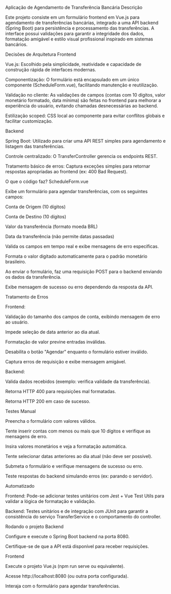 Aplicação de Agendamento de Transferência Bancária
Descrição

Este projeto consiste em um formulário frontend em Vue.js para agendamento de transferências bancárias, integrado a uma API backend (Spring Boot) para persistência e processamento das transferências. A interface possui validações para garantir a integridade dos dados, formatação amigável e estilo visual profissional inspirado em sistemas bancários.

Decisões de Arquitetura
Frontend

Vue.js: Escolhido pela simplicidade, reatividade e capacidade de construção rápida de interfaces modernas.

Componentização: O formulário está encapsulado em um único componente (ScheduleForm.vue), facilitando manutenção e reutilização.

Validação no cliente: As validações de campos (contas com 10 dígitos, valor monetário formatado, data mínima) são feitas no frontend para melhorar a experiência do usuário, evitando chamadas desnecessárias ao backend.

Estilização scoped: CSS local ao componente para evitar conflitos globais e facilitar customização.

Backend

Spring Boot: Utilizado para criar uma API REST simples para agendamento e listagem das transferências.

Controle centralizado: O TransferController gerencia os endpoints REST.

Tratamento básico de erros: Captura exceções simples para retornar respostas apropriadas ao frontend (ex: 400 Bad Request).

O que o código faz?
ScheduleForm.vue

Exibe um formulário para agendar transferências, com os seguintes campos:

Conta de Origem (10 dígitos)

Conta de Destino (10 dígitos)

Valor da transferência (formato moeda BRL)

Data da transferência (não permite datas passadas)

Valida os campos em tempo real e exibe mensagens de erro específicas.

Formata o valor digitado automaticamente para o padrão monetário brasileiro.

Ao enviar o formulário, faz uma requisição POST para o backend enviando os dados da transferência.

Exibe mensagem de sucesso ou erro dependendo da resposta da API.

Tratamento de Erros

Frontend:

Validação do tamanho dos campos de conta, exibindo mensagem de erro ao usuário.

Impede seleção de data anterior ao dia atual.

Formatação de valor previne entradas inválidas.

Desabilita o botão "Agendar" enquanto o formulário estiver inválido.

Captura erros de requisição e exibe mensagem amigável.

Backend:

Valida dados recebidos (exemplo: verifica validade da transferência).

Retorna HTTP 400 para requisições mal formatadas.

Retorna HTTP 200 em caso de sucesso.

Testes
Manual

Preencha o formulário com valores válidos.

Tente inserir contas com menos ou mais que 10 dígitos e verifique as mensagens de erro.

Insira valores monetários e veja a formatação automática.

Tente selecionar datas anteriores ao dia atual (não deve ser possível).

Submeta o formulário e verifique mensagens de sucesso ou erro.

Teste respostas do backend simulando erros (ex: parando o servidor).

Automatizado

Frontend: Pode-se adicionar testes unitários com Jest + Vue Test Utils para validar a lógica de formatação e validação.

Backend: Testes unitários e de integração com JUnit para garantir a consistência do serviço TransferService e o comportamento do controller.

Rodando o projeto
Backend

Configure e execute o Spring Boot backend na porta 8080.

Certifique-se de que a API está disponível para receber requisições.

Frontend

Execute o projeto Vue.js (npm run serve ou equivalente).

Acesse http://localhost:8080 (ou outra porta configurada).

Interaja com o formulário para agendar transferências.

